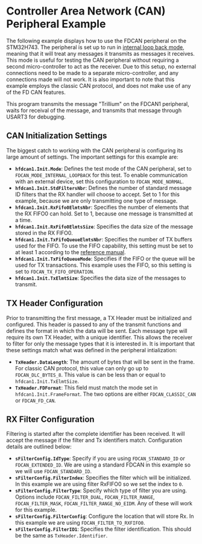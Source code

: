 # Controller Area Network (CAN) Peripheral Example

The following example displays how to use the FDCAN peripheral on the STM32H743. The peripheral is set up to run in [internal loop back mode](https://www.st.com/content/ccc/resource/technical/document/reference_manual/group0/c9/a3/76/fa/55/46/45/fa/DM00314099/files/DM00314099.pdf/jcr:content/translations/en.DM00314099.pdf#page=2440), meaning that it will treat any messages it transmits as messages it receives. This mode is useful for testing the CAN peripheral without requiring a second micro-controller to act as the receiver. Due to this setup, no external connections need to be made to a separate micro-controller, and any connections made will not work. It is also important to note that this example employs the classic CAN protocol, and does not make use of any of the FD CAN features.

This program transmits the message "Trillium" on the FDCAN1 peripheral, waits for receival of the message, and transmits that message through USART3 for debugging.

## CAN Initialization Settings
The biggest catch to working with the CAN peripheral is configuring its large amount of settings. The important settings for this example are:
* **`hfdcan1.Init.Mode`**: Defines the test mode of the CAN peripheral, set to `FDCAN_MODE_INTERNAL_LOOPBACK` for this test. To enable communication with an external device, set this configuration to `FDCAN_MODE_NORMAL`. 
* **`hfdcan1.Init.StdFiltersNbr`**: Defines the number of standard message ID filters that the RX handler will choose to accept. Set to 1 for this example, because we are only transmitting one type of message.
* **`hfdcan1.Init.RxFifo0ElmtsNbr`**: Specifies the number of elements that the RX FIFO0 can hold. Set to 1, because one message is transmitted at a time.
* **`hfdcan1.Init.RxFifo0ElmtsSize`**: Specifies the data size of the message stored in the RX FIFO0.
* **`hfdcan1.Init.TxFifoQueueElmtsNbr`**: Specifies the number of TX buffers used for the FIFO. To use the FIFO capability, this setting must be set to at least 1 according to the [reference manual](https://www.st.com/content/ccc/resource/technical/document/reference_manual/group0/c9/a3/76/fa/55/46/45/fa/DM00314099/files/DM00314099.pdf/jcr:content/translations/en.DM00314099.pdf#page=2451).
* **`hfdcan1.Init.TxFifoQueueMode`**: Specifies if the FIFO or the queue will be used for TX transactions. This example uses the FIFO, so this setting is set to `FDCAN_TX_FIFO_OPERATION`.
* **`hfdcan1.Init.TxElmtSize`**: Specifies the data size of the messages to transmit.

## TX Header Configuration
Prior to transmitting the first message, a TX Header must be initialized and configured. This header is passed to any of the transmit functions and defines the format in which the data will be sent. Each message type will require its own TX Header, with a unique identifier. This allows the receiver to filter for only the message types that it is interested in. It is important that these settings match what was defined in the peripheral intialization:
* **`TxHeader.DataLength`**: The amount of bytes that will be sent in the frame. For classic CAN protocol, this value can only go up to `FDCAN_DLC_BYTES_8`. This value is can be less than or equal to `hfdcan1.Init.TxElmtSize`.
* **`TxHeader.FDFormat`**: This field must match the mode set in `hfdcan1.Init.FrameFormat`. The two options are either `FDCAN_CLASSIC_CAN` or `FDCAN_FD_CAN`.

## RX Filter Configuration
Filtering is started after the complete identifier has been received. It will accept the message if the filter and Tx identifiers match. Configuration details are outlined below:
* **`sFilterConfig.IdType`**: Specify if you are using `FDCAN_STANDARD_ID` or `FDCAN_EXTENDED_ID`. We are using a standard FDCAN in this example so we will use `FDCAN_STANDARD_ID`.
* **`sFilterConfig.FilterIndex`**: Specifies the filter which will be initialized. In this example we are using filter RxFIFO0 so we set the index to `0`.
* **`sFilterConfig.FilterType`**: Specify which type of filter you are using. Options include `FDCAN_FILTER_DUAL`, `FDCAN_FILTER_RANGE`, `FDCAN_FILTER_MASK`, `FDCAN_FILTER_RANGE_NO_EIDM`. Any of these will work for this example.
* **`sFilterConfig.FilterConfig`**: Configure the location that will store Rx. In this example we are using `FDCAN_FILTER_TO_RXFIFO0`.
* **`sFilterConfig.FilterID1`**: Specifies the filter identification. This should be the same as `TxHeader.Identifier`.
